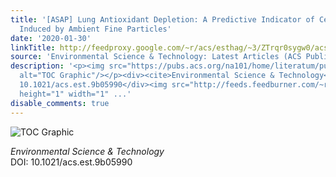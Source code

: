```yaml
---
title: '[ASAP] Lung Antioxidant Depletion: A Predictive Indicator of Cellular Stress
  Induced by Ambient Fine Particles'
date: '2020-01-30'
linkTitle: http://feedproxy.google.com/~r/acs/esthag/~3/ZTrqr0sygw0/acs.est.9b05990
source: 'Environmental Science & Technology: Latest Articles (ACS Publications)'
description: '<p><img src="https://pubs.acs.org/na101/home/literatum/publisher/achs/journals/content/esthag/0/esthag.ahead-of-print/acs.est.9b05990/20200130/images/medium/es9b05990_0005.gif"
  alt="TOC Graphic"/></p><div><cite>Environmental Science & Technology</cite></div><div>DOI:
  10.1021/acs.est.9b05990</div><img src="http://feeds.feedburner.com/~r/acs/esthag/~4/ZTrqr0sygw0"
  height="1" width="1" ...'
disable_comments: true
---
```

<p><img src="https://pubs.acs.org/na101/home/literatum/publisher/achs/journals/content/esthag/0/esthag.ahead-of-print/acs.est.9b05990/20200130/images/medium/es9b05990_0005.gif" alt="TOC Graphic"/></p><div><cite>Environmental Science & Technology</cite></div><div>DOI: 10.1021/acs.est.9b05990</div><img src="http://feeds.feedburner.com/~r/acs/esthag/~4/ZTrqr0sygw0" height="1" width="1" ...